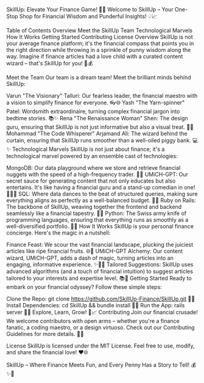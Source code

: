 SkillUp: Elevate Your Finance Game! 🚀💸
Welcome to SkillUp – Your One-Stop Shop for Financial Wisdom and Punderful Insights! 💡📈

Table of Contents
Overview
Meet the SkillUp Team
Technological Marvels
How It Works
Getting Started
Contributing
License
Overview
SkillUp is not your average finance platform; it's the financial compass that points you in the right direction while throwing in a sprinkle of punny wisdom along the way. Imagine if finance articles had a love child with a curated content wizard – that's SkillUp for you! 🌟💰

Meet the Team
Our team is a dream team! Meet the brilliant minds behind SkillUp:

Varun "The Visionary" Talluri: Our fearless leader, the financial maestro with a vision to simplify finance for everyone. 👓🌐
Yash "The Yarn-spinner" Patel: Wordsmith extraordinaire, turning complex financial jargon into bedtime stories. 📚✨
Rena "The Renaissance Woman" Shen: The design guru, ensuring that SkillUp is not just informative but also a visual treat. 🎨🚀
Mohammad "The Code Whisperer" Arjamand Ali: The wizard behind the curtain, ensuring that SkillUp runs smoother than a well-oiled piggy bank. 💻✨
Technological Marvels
SkillUp is not just about finance; it's a technological marvel powered by an ensemble cast of technologies:

MongoDB: Our data playground where we store and retrieve financial nuggets with the speed of a high-frequency trader. 🏦🚀
UMiCH-GPT: Our secret sauce for generating content that not only educates but also entertains. It's like having a financial guru and a stand-up comedian in one! 🧙‍♂️😂
SQL: Where data dances to the beat of structured queries, making sure everything aligns as perfectly as a well-balanced budget. 🕺💼
Ruby on Rails: The backbone of SkillUp, weaving together the frontend and backend seamlessly like a financial tapestry. 🧵🚄
Python: The Swiss army knife of programming languages, ensuring that everything runs as smoothly as a well-diversified portfolio. 🐍💼
How It Works
SkillUp is your personal finance concierge. Here's the magic in a nutshell:

Finance Feast: We scour the vast financial landscape, plucking the juiciest articles like ripe financial fruits. 🌐🍇
UMiCH-GPT Alchemy: Our content wizard, UMiCH-GPT, adds a dash of magic, turning articles into an engaging, informative experience. ✨🧙‍♂️
Tailored Suggestions: SkillUp uses advanced algorithms (and a touch of financial intuition) to suggest articles tailored to your interests and expertise level. 📚🎯
Getting Started
Ready to embark on your financial odyssey? Follow these simple steps:

Clone the Repo: git clone https://github.com/SkillUp-Finance/SkillUp.git 🚀👥
Install Dependencies: cd SkillUp && bundle install 🔄🔧
Run the App: rails server 🚂🚀
Explore, Learn, Grow! 💼📈
Contributing
Join our financial crusade! We welcome contributors with open arms – whether you're a finance fanatic, a coding maestro, or a design virtuoso. Check out our Contributing Guidelines for more details. 🤝🚀

License
SkillUp is licensed under the MIT License. Feel free to use, modify, and share the financial love! ❤️🌐

SkillUp – Where Finance Meets Fun, and Every Penny Has a Story to Tell! 💰✨📖
